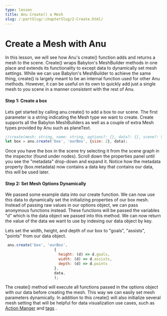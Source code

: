 ```yaml
---
type: lesson
title: Anu Create() a Mesh
slug: /:partSlug/:chapterSlug/2-Create.html/
---
```


# Create a Mesh with Anu

In this lesson, we will see how Anu's create() function adds and returns a mesh to the scene.
Create() wraps Babylon's MeshBuilder methods in one place and extends its functionality to except data to dynamically set mesh settings. 
While we can use Babylon's MeshBuilder to achieve the same thing, create() is largely meant to be an internal function used for other Anu methods.
However, it can be useful on its own to quickly add just a single mesh to you scene in a manner consistent with the rest of Anu. 


#### Step 1: Create a box

Lets get started by calling anu.create() to add a box to our scene. The first parameter is a string indicating the Mesh type we want to create. Create supports all the Babylon MeshBuilders as well as a couple of extra Mesh types provided by Anu such as planeText.  

```js
//create(mesh: string, name: string, options?: {}, data?: {}, scene?: Scene) : Mesh
let box = anu.create('box', 'ourBox', {size: 2}, data);
```

Once you have the box in the scene try selecting it from the scene graph in the inspector (found under nodes). 
Scroll down the properties panel until you see the "metadata" drop-down and expand it. 
Notice how the metadata property (box.metadata) now contains a data key that contains our data, this will be used later. 

#### Step 2: Set Mesh Options Dynamically

We passed some example data into our create function. We can now use this data to dynamically set the initializing properties of our box mesh. Instead of passing raw values in our options object, we can pass anonymous functions instead. These functions will be passed the variables "d" which is the data object we passed into this method. We can now return the value of the data we want to use by indexing our data object by key. 

Lets set the width, height, and depth of our box to "goals", "assists", "points" from our data object.

```js
 anu.create('box', 'ourBox',
                      {
                        height: (d) => d.goals,
                        width: (d) => d.assists,
                        depth: (d) => d.points
                      },
                      data,
                      );
```

The create() method will execute all functions passed in the options object with our data before creating the mesh. This way we can easily set mesh parameters dynamically. In addition to this create() will also initialize several mesh setting that will be helpful for data visualization use cases, such as <a href="https://doc.babylonjs.com/features/featuresDeepDive/events/actions" target="_blank">Action Manger</a> and <a href="https://doc.babylonjs.com/features/featuresDeepDive/tags/" target="_blank">tags</a> . 
